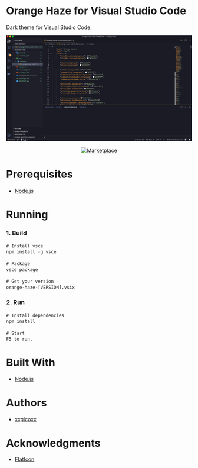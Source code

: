 # Orange Haze for Visual Studio Code
Dark theme for Visual Studio Code.

<p align="center">
  <img src="assets/imgs/orange-haze.png">
</p>

<p align="center">
  <a href="https://marketplace.visualstudio.com/items?itemName=xxgicoxx.orange-haze">
    <img alt="Marketplace" src="https://img.shields.io/visual-studio-marketplace/d/xxgicoxx.orange-haze.svg">
  </a>
</p>

# Prerequisites
* [Node.js](https://nodejs.org/en/)

# Running
### 1. Build
````
# Install vsce
npm install -g vsce

# Package
vsce package

# Get your version
orange-haze-[VERSION].vsix
````

### 2. Run
````
# Install dependencies
npm install

# Start
F5 to run.
````

# Built With
* [Node.js](https://nodejs.org/en/)

# Authors
* [xxgicoxx](https://github.com/xxgicoxx)

# Acknowledgments
* [FlatIcon](https://www.flaticon.com/)
